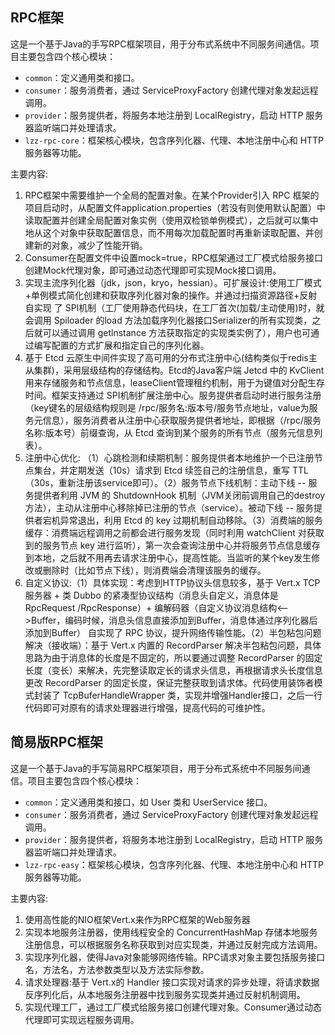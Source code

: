 ## RPC框架
这是一个基于Java的手写RPC框架项目，用于分布式系统中不同服务间通信。项目主要包含四个核心模块：
- `common`：定义通用类和接口。
- `consumer`：服务消费者，通过 ServiceProxyFactory 创建代理对象发起远程调用。
- `provider`：服务提供者，将服务本地注册到 LocalRegistry，启动 HTTP 服务器监听端口并处理请求。
- `lzz-rpc-core`：框架核心模块，包含序列化器、代理、本地注册中心和 HTTP 服务器等功能。

主要内容:
1. RPC框架中需要维护一个全局的配置对象。在某个Provider引入 RPC 框架的项目启动时，从配置文件application.properties（若没有则使用默认配置）中读取配置并创建全局配置对象实例（使用双检锁单例模式），之后就可以集中地从这个对象中获取配置信息，而不用每次加载配置时再重新读取配置、并创建新的对象，减少了性能开销。
2. Consumer在配置文件中设置mock=true，RPC框架通过工厂模式给服务接口创建Mock代理对象，即可通过动态代理即可实现Mock接口调用。
3. 实现主流序列化器（jdk，json，kryo，hessian）。可扩展设计:使用工厂模式+单例模式简化创建和获取序列化器对象的操作。并通过扫描资源路径+反射自实现
   了 SPI机制（工厂使用静态代码块，在工厂首次(加载/主动使用)时，就会调用 Spiloader 的load 方法加载序列化器接口Serializer的所有实现类，之后就可以通过调用 getlnstance 方法获取指定的实现类实例了），用户也可通过编写配置的方式扩展和指定自己的序列化器。
4. 基于 Etcd 云原生中间件实现了高可用的分布式注册中心(结构类似于redis主从集群)，采用层级结构的存储结构。Etcd的Java客户端 Jetcd 中的 KvClient 用来存储服务和节点信息，leaseClient管理租约机制，用于为键值对分配生存时间。框架支持通过 SPI机制扩展注册中心。服务提供者启动时进行服务注册（key键名的层级结构规则是 /rpc/服务名:版本号/服务节点地址，value为服务元信息），服务消费者从注册中心获取服务提供者地址，即根据（/rpc/服务名称:版本号）前缀查询，从 Etcd 查询到某个服务的所有节点（服务元信息列表）。
5. 注册中心优化: （1）心跳检测和续期机制：服务提供者本地维护一个已注册节点集台，并定期发送（10s）请求到 Etcd 续签自己的注册信息，重写 TTL（30s，重新注册该service即可）。（2）服务节点下线机制：主动下线 -- 服务提供者利用 JVM 的 ShutdownHook 机制（JVM关闭前调用自己的destroy方法），主动从注册中心移除掉已注册的节点（service）。被动下线 -- 服务提供者宕机异常退出，利用 Etcd 的 key 过期机制自动移除。（3）消费端的服务缓存：消费端远程调用之前都会进行服务发现（同时利用 watchClient 对获取到的服务节点 key 进行监听），第一次会查询注册中心并将服务节点信息缓存到本地，之后就不用再去请求注册中心，提高性能。当监听的某个key发生修改或删除时（比如节点下线），则消费端会清理该服务的缓存。
6. 自定义协议:（1）具体实现：考虑到HTTP协议头信息较多，基于 Vert.x TCP 服务器 + 类 Dubbo 的紧凑型协议结构（消息头自定义，消息体是RpcRequest /RpcResponse）+ 编解码器（自定义协议消息结构<-->Buffer，编码时候，消息头信息直接添加到Buffer，消息体通过序列化器后添加到Buffer） 自实现了 RPC 协议，提升网络传输性能。（2）半包粘包问题解决（接收端）：基于 Vert.x 内置的 RecordParser 解决半包粘包问题，具体思路为由于消息体的长度是不固定的，所以要通过调整 RecordParser 的固定长度（变长）来解决，先完整读取定长的请求头信息，再根据请求头长度信息更改 RecordParser 的固定长度，保证完整获取到请求体。代码使用装饰者模式封装了 TcpBuferHandleWrapper 类，实现并增强Handler接口，之后一行代码即可对原有的请求处理器进行增强，提高代码的可维护性。




## 简易版RPC框架
这是一个基于Java的手写简易RPC框架项目，用于分布式系统中不同服务间通信。项目主要包含四个核心模块：
- `common`：定义通用类和接口，如 User 类和 UserService 接口。
- `consumer`：服务消费者，通过 ServiceProxyFactory 创建代理对象发起远程调用。
- `provider`：服务提供者，将服务本地注册到 LocalRegistry，启动 HTTP 服务器监听端口并处理请求。
- `lzz-rpc-easy`：框架核心模块，包含序列化器、代理、本地注册中心和 HTTP 服务器等功能。

主要内容:
1. 使用高性能的NIO框架Vert.x来作为RPC框架的Web服务器
2. 实现本地服务注册器，使用线程安全的 ConcurrentHashMap 存储本地服务注册信息，可以根据服务名称获取到对应实现类，并通过反射完成方法调用。
3. 实现序列化器，使得Java对象能够网络传输。RPC请求对象主要包括服务接口名，方法名，方法参数类型以及方法实际参数。
4. 请求处理器:基于 Vert.x的 Handler 接口实现对请求的异步处理，将请求数据反序列化后，从本地服务注册器中找到服务实现类并通过反射机制调用。
5. 实现代理工厂，通过工厂模式给服务接口创建代理对象。Consumer通过动态代理即可实现远程服务调用。